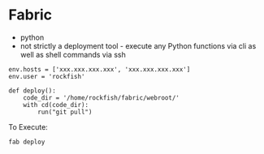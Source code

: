 # Fabric
* python
* not strictly a deployment tool - execute any Python functions via cli as well as shell commands via ssh


```
env.hosts = ['xxx.xxx.xxx.xxx', 'xxx.xxx.xxx.xxx']
env.user = 'rockfish'

def deploy():
    code_dir = '/home/rockfish/fabric/webroot/'
    with cd(code_dir):
        run("git pull")
```

To Execute:

```
fab deploy
```
